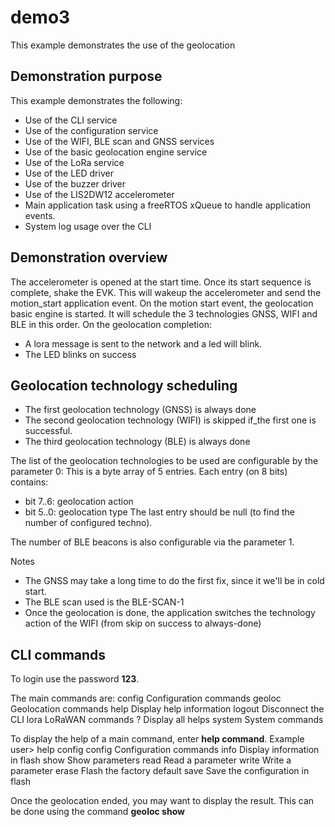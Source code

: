 # demo3

This example demonstrates the use of the geolocation

## Demonstration purpose
This example demonstrates the following:
- Use of the CLI service
- Use of the configuration service
- Use of the WIFI, BLE scan and GNSS services
- Use of the basic geolocation engine service
- Use of the LoRa service
- Use of the LED driver
- Use of the buzzer driver
- Use of the LIS2DW12 accelerometer
- Main application task using a freeRTOS xQueue to handle application events.
- System log usage over the CLI

## Demonstration overview
The accelerometer is opened at the start time. Once its start sequence is complete, shake the EVK.
This will wakeup the accelerometer and send the motion_start application event.
On the motion start event, the geolocation basic engine is started. It will schedule the 3 technologies GNSS, WIFI and BLE
in this order.
On the geolocation completion:
- A lora message is sent to the network and a led will blink.
- The LED blinks on success


## Geolocation technology scheduling
- The first geolocation technology (GNSS) is always done
- The second geolocation technology (WIFI) is skipped if_the first one is successful.
- The third geolocation technology (BLE) is always done

The list of the geolocation technologies to be used are configurable by the parameter 0:
This is a byte array of 5 entries. Each entry (on 8 bits) contains:
- bit 7..6: geolocation action
- bit 5..0: geolocation type
The last entry should be null (to find the number of configured techno).

The number of BLE beacons is also configurable via the parameter 1.

Notes
- The GNSS may take a long time to do the first fix, since it we'll be in cold start.
- The BLE scan used is the BLE-SCAN-1
- Once the geolocation is done, the application switches the technology action of the WIFI (from skip on success to always-done)


## CLI commands
To login use the password **123**.

The main commands are:
config    <cmd> Configuration commands
geoloc    <cmd> Geolocation commands
help      <cmd> Display help information
logout    Disconnect the CLI
lora      <cmd> LoRaWAN commands
?         Display all helps
system    <cmd> System commands

To display the help of a main command, enter **help command**. Example
user> help config
config    <cmd> Configuration commands
    info      Display information in flash
    show      Show parameters
    read      <id> Read a parameter
    write     <id> <value> Write a parameter
    erase     Flash the factory default
    save      Save the configuration in flash

Once the geolocation ended, you may want to display the result. This can be done using the command **geoloc show**
